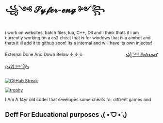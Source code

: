 # ꧁༺ 𝓢𝔂𝓯𝓮𝓻-𝓮𝓷𝓰 ༻꧂


i work on websites, batch files, lua, C++, Dll and i think thats it i am currently working on a cs2 cheat that is for windows that is a aimbot and thats it ill add it to github soon! Its a internal and will have its own injector!

External Done And Down Below ↓ ↓ ↓‎ ‎ ‎ ‎ ‎‎ ‎ ‎ ‎ ‎ ‎ ‎ ‎ ‎ ‎ ‎ ‎ ‎ ‎ ‎ ‎ ‎ ‎ ‎ ‎ ‎ ‎ ‎ ‎ ‎ ‎ ‎ ‎ ‎ ‎ ‎ ‎ ‎ ‎ ‎ ‎ ‎ ‎ ‎ ‎ ‎ ‎ ‎ ‎ ‎ ‎ ‎ ‎ ‎ ‎ ‎ ‎ ‎ ‎ ‎ ‎ ‎ ‎ ‎ ‎ ‎ ‎ ‎ ‎ ‎ ‎ ‎ ‎‎ ‎ ‎ ‎ ‎ ‎ ‎ ‎ ‎ ‎ ‎ ‎ ‎ ‎  ‎ ‎ ‎ ‎ ‎ ‎ ‎ ‎ ‎ ‎ ‎ ‎ ‎ ‎ ‎ ‎ ‎ ‎ ‎ ‎ ‎ ‎ ‎ ‎ ‎ ‎ ‎ ‎ ‎ ‎ ‎ ‎ ‎ ‎ ‎ ‎ ‎ ‎ ‎ ‎ ‎ ‎ ‎ ‎ ‎ 
[꧁༺ 𝓔𝔁𝓽𝓮𝓻𝓷𝓪𝓵 (𝓬𝓼2) ༻꧂](https://github.com/SYFER-eng/Counter_Strike_Helper-External)

<a href="https://github.com/Syfer-eng"><img src="https://streak-stats.demolab.com?user=SYFER-eng&theme=burnt-neon" alt="GitHub Streak" /></a>

[![trophy](https://github-profile-trophy.vercel.app/?username=SYFER-eng&theme=matrix)](https://github.com/Syfer-eng)

I Am A 14yr old coder that sevelopes some cheats for diffrent games and 

## Deff For Educational purposes ৻(  •̀ ᗜ •́  ৻)
